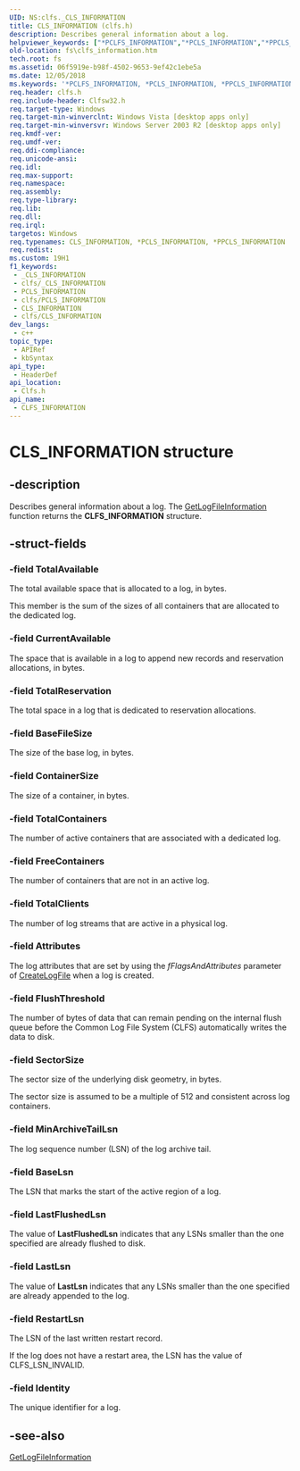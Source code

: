 ```yaml
---
UID: NS:clfs._CLS_INFORMATION
title: CLS_INFORMATION (clfs.h)
description: Describes general information about a log.
helpviewer_keywords: ["*PCLFS_INFORMATION","*PCLS_INFORMATION","*PPCLS_INFORMATION","CLFS_INFORMATION","CLFS_INFORMATION structure [Files]","CLS_INFORMATION","PCLFS_INFORMATION","PCLFS_INFORMATION structure pointer [Files]","PPCLFS_INFORMATION","PPCLFS_INFORMATION structure pointer [Files]","clfs/PCLFS_INFORMATION","clfs/PPCLFS_INFORMATION","clfs/_CLFS_INFORMATION","fs.clfs_information"]
old-location: fs\clfs_information.htm
tech.root: fs
ms.assetid: 06f5919e-b98f-4502-9653-9ef42c1ebe5a
ms.date: 12/05/2018
ms.keywords: '*PCLFS_INFORMATION, *PCLS_INFORMATION, *PPCLS_INFORMATION, CLFS_INFORMATION, CLFS_INFORMATION structure [Files], CLS_INFORMATION, PCLFS_INFORMATION, PCLFS_INFORMATION structure pointer [Files], PPCLFS_INFORMATION, PPCLFS_INFORMATION structure pointer [Files], clfs/PCLFS_INFORMATION, clfs/PPCLFS_INFORMATION, clfs/_CLFS_INFORMATION, fs.clfs_information'
req.header: clfs.h
req.include-header: Clfsw32.h
req.target-type: Windows
req.target-min-winverclnt: Windows Vista [desktop apps only]
req.target-min-winversvr: Windows Server 2003 R2 [desktop apps only]
req.kmdf-ver: 
req.umdf-ver: 
req.ddi-compliance: 
req.unicode-ansi: 
req.idl: 
req.max-support: 
req.namespace: 
req.assembly: 
req.type-library: 
req.lib: 
req.dll: 
req.irql: 
targetos: Windows
req.typenames: CLS_INFORMATION, *PCLS_INFORMATION, *PPCLS_INFORMATION
req.redist: 
ms.custom: 19H1
f1_keywords:
 - _CLS_INFORMATION
 - clfs/_CLS_INFORMATION
 - PCLS_INFORMATION
 - clfs/PCLS_INFORMATION
 - CLS_INFORMATION
 - clfs/CLS_INFORMATION
dev_langs:
 - c++
topic_type:
 - APIRef
 - kbSyntax
api_type:
 - HeaderDef
api_location:
 - Clfs.h
api_name:
 - CLFS_INFORMATION
---
```


# CLS_INFORMATION structure


## -description

Describes general information about a log. The <a href="https://docs.microsoft.com/windows/desktop/api/clfsw32/nf-clfsw32-getlogfileinformation">GetLogFileInformation</a> function returns the <b>CLFS_INFORMATION</b> structure.

## -struct-fields

### -field TotalAvailable

The total available space that is allocated to a log, in bytes.  

This member is the sum of the sizes of all containers that are allocated to the dedicated log.

### -field CurrentAvailable

The space that is available in a log to  append new records and reservation allocations, in bytes.

### -field TotalReservation

The total space in a  log that is dedicated to reservation allocations.

### -field BaseFileSize

The size of the base log, in bytes.

### -field ContainerSize

The size of a container, in bytes.

### -field TotalContainers

The number of active containers that are associated with a dedicated log.

### -field FreeContainers

The number of containers that are not in an active log.

### -field TotalClients

The number of  log streams  that are active in a physical log.

### -field Attributes

The log  attributes that are set by using the <i>fFlagsAndAttributes</i> parameter of <a href="https://docs.microsoft.com/windows/desktop/api/clfsw32/nf-clfsw32-createlogfile">CreateLogFile</a> when a log is created.

### -field FlushThreshold

The number of bytes of data that can remain pending on the internal flush queue before  the Common Log File System (CLFS)  automatically writes the data to disk.

### -field SectorSize

The sector size of the underlying disk geometry, in bytes.  

The sector size is assumed to be a multiple of 512 and consistent across log containers.

### -field MinArchiveTailLsn

The log sequence number (LSN) of the log archive tail.

### -field BaseLsn

The LSN that marks the start of the active region of a log.

### -field LastFlushedLsn

The value of <b>LastFlushedLsn</b> indicates that any LSNs smaller than the one specified are already  flushed to disk.

### -field LastLsn

The value of <b>LastLsn</b> indicates that any LSNs smaller than the one specified are already  appended to the log.

### -field RestartLsn

The LSN of the last written restart record.  

If the log  does not have a  restart area, the LSN has the value of CLFS_LSN_INVALID.

### -field Identity

The unique identifier for a log.

## -see-also

<a href="https://docs.microsoft.com/windows/desktop/api/clfsw32/nf-clfsw32-getlogfileinformation">GetLogFileInformation</a>


